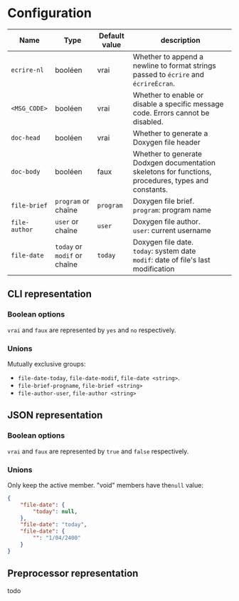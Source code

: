 # Configuration

Name|Type|Default value|description
-|-|-|-
`ecrire-nl`|booléen|vrai|Whether to append a newline to format strings passed to `écrire` and `écrireÉcran`.
`<MSG_CODE>`|booléen|vrai|Whether to enable or disable a specific message code. Errors cannot be disabled.
`doc-head`|booléen|vrai|Whether to generate a Doxygen file header
`doc-body`|booléen|faux|Whether to generate Dodxgen documentation skeletons for functions, procedures, types and constants.
`file-brief`|`program` or chaîne|`program`|Doxygen file brief.<br>`program`: program name
`file-author`|`user` or chaîne|`user`|Doxygen file author.<br>`user`: current username
`file-date`|`today` or `modif` or chaîne|`today`|Doxygen file date.<br>`today`: system date<br>`modif`: date of file's last modification

## CLI representation

### Boolean options

`vrai` and `faux` are represented by `yes` and `no` respectively.

### Unions

Mutually exclusive groups:

- `file-date-today`, `file-date-modif`, `file-date <string>`.
- `file-brief-progname`, `file-brief <string>`
- `file-author-user`, `file-author <string>`

## JSON representation

### Boolean options

`vrai` and `faux` are represented by `true` and `false` respectively.

### Unions

Only keep the active member. "void" members have the`null` value:

```json
{
    "file-date": {
        "today": null,
    },
    "file-date": "today",
    "file-date": {
        "": "1/04/2400"
    }
}
```

## Preprocessor representation

todo
